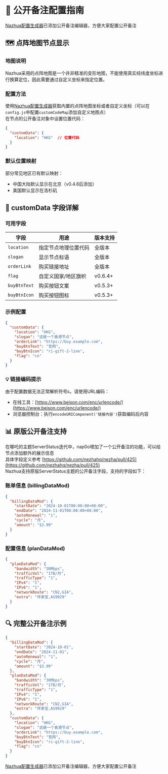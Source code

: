 # 📝 公开备注配置指南

[Nazhua配置生成器](https://hi2shark.github.io/nazhua-generator/#/?tab=publicNote)已添加公开备注编辑器，方便大家配置公开备注

## 🗺️ 点阵地图节点显示

### 地图说明
Nazhua采用的点阵地图是一个并非精准的变形地图，不能使用真实经纬度坐标进行换算定位，因此需要通过自定义坐标来指定位置。  

### 配置方法
使用[Nazhua配置生成器](https://hi2shark.github.io/nazhua-generator/)获取内置的点阵地图坐标或者自定义坐标（可以在`config.js`中配置`customCodeMap`添加自定义地图点）  
在节点的公开备注对象中设置位置代码：  
```json
{
  "customData": {
    "location": "HKG"  // 位置代码
  }
}
```

### 默认位置映射
部分常见地区已有默认映射：
- 中国大陆默认显示在北京（v0.4.6后添加）
- 美国默认显示在洛杉矶

## 🔧 customData 字段详解

### 可用字段
| 字段 | 用途 | 版本支持 |
|------|------|---------|
| `location` | 指定节点地理位置代码 | 全版本 |
| `slogan` | 显示节点标语 | 全版本 |
| `orderLink` | 购买链接地址 | 全版本 |
| `flag` | 自定义国家/地区旗帜 | v0.6.4+ |
| `buyBtnText` | 购买按钮文案 | v0.5.3+ |
| `buyBtnIcon` | 购买按钮图标 | v0.5.3+ |

### 示例配置
```json
{
  "customData": {
    "location": "HKG",
    "slogan": "这是一个香港节点",
    "orderLink": "https://buy.example.com",
    "buyBtnText": "官网",
    "buyBtnIcon": "ri-gift-2-line",
    "flag": "cn"
  }
}
```

### 💡 链接编码提示
由于配置数据无法正常解析符号`&`，请使用URL编码：
- 在线工具：[https://www.bejson.com/enc/urlencode/](https://www.bejson.com/enc/urlencode/)
- 浏览器控制台：执行`encodeURIComponent('链接内容')`获取编码后内容

## 📊 原版公开备注支持
在哪吒的主题ServerStatus迭代中，nap0o增加了一个公开备注的功能，可以给节点添加额外的展示信息  
具体字段定义参考 [https://github.com/nezhahq/nezha/pull/425](https://github.com/nezhahq/nezha/pull/425)  
Nazhua支持原版ServerStatus主题的公开备注字段，支持的字段如下：

### 账单信息 (billingDataMod)
```json
{
  "billingDataMod": {
    "startDate": "2024-10-01T00:00:00+08:00",
    "endDate": "2024-11-01T00:00:00+08:00",
    "autoRenewal": "1",
    "cycle": "月",
    "amount": "$3.99"
  }
}
```

### 配置信息 (planDataMod)
```json
{
  "planDataMod": {
    "bandwidth": "30Mbps",
    "trafficVol": "1TB/月",
    "trafficType": "1",
    "IPv4": "1",
    "IPv6": "1",
    "networkRoute": "CN2,GIA",
    "extra": "传家宝,AS9929"
  }
}
```

## 🔍 完整公开备注示例

```json
{
  "billingDataMod": {
    "startDate": "2024-10-01",
    "endDate": "2024-11-01",
    "autoRenewal": "1",
    "cycle": "月",
    "amount": "$3.99"
  },
  "planDataMod": {
    "bandwidth": "30Mbps",
    "trafficVol": "1TB/月",
    "trafficType": "1",
    "IPv4": "1",
    "IPv6": "1",
    "networkRoute": "CN2,GIA",
    "extra": "传家宝,AS9929"
  },
  "customData": {
    "location": "HKG",
    "slogan": "这是一个香港节点",
    "orderLink": "https://buy.example.com",
    "buyBtnText": "官网",
    "buyBtnIcon": "ri-gift-2-line",
    "flag": "cn"
  }
}
```
[Nazhua配置生成器](https://hi2shark.github.io/nazhua-generator/#/?tab=publicNote)已添加公开备注编辑器，方便大家配置公开备注
